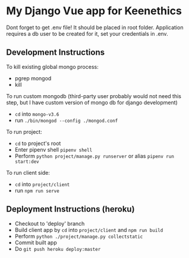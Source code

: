 # My Django Vue app for Keenethics
Dont forget to get .env file! It should be placed in root folder.
Application requires a db user to be created for it, set your credentials in .env.


## Development Instructions

To kill existing global mongo process:
- pgrep mongod
- kill <process id>

To run custom mongodb (third-party user probably would not need this step,
but I have custom version of mongo db for django development)
- `cd` into `mongo-v3.6`
- run `./bin/mongod --config ./mongod.conf`

To run project:
- `cd` to project's root
- Enter pipenv shell `pipenv shell`
- Perform `python project/manage.py runserver` or alias `pipenv run start:dev`

To run client side:
- `cd` into `project/client`
- run `npm run serve`

## Deployment Instructions (heroku)

- Checkout to 'deploy' branch
- Build client app by `cd` into `project/client` and `npm run build`
- Perform `python ./project/manage.py collectstatic`
- Commit built app
- Do `git push heroku deploy:master`

